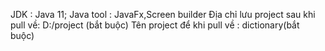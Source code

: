 JDK : Java 11;
Java tool : JavaFx,Screen builder
Địa chỉ lưu project sau khi pull về: D:/project (bắt buộc)
Tên project để khi pull về : dictionary(bắt buộc)